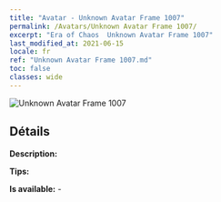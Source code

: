 ```yaml
---
title: "Avatar - Unknown Avatar Frame 1007"
permalink: /Avatars/Unknown Avatar Frame 1007/
excerpt: "Era of Chaos  Unknown Avatar Frame 1007"
last_modified_at: 2021-06-15
locale: fr
ref: "Unknown Avatar Frame 1007.md"
toc: false
classes: wide
---
```

 ![Unknown Avatar Frame 1007](/images/a/avatarFrame_7.png)

## Détails

 **Description:**  

 **Tips:**  

 **Is available:**  - 

